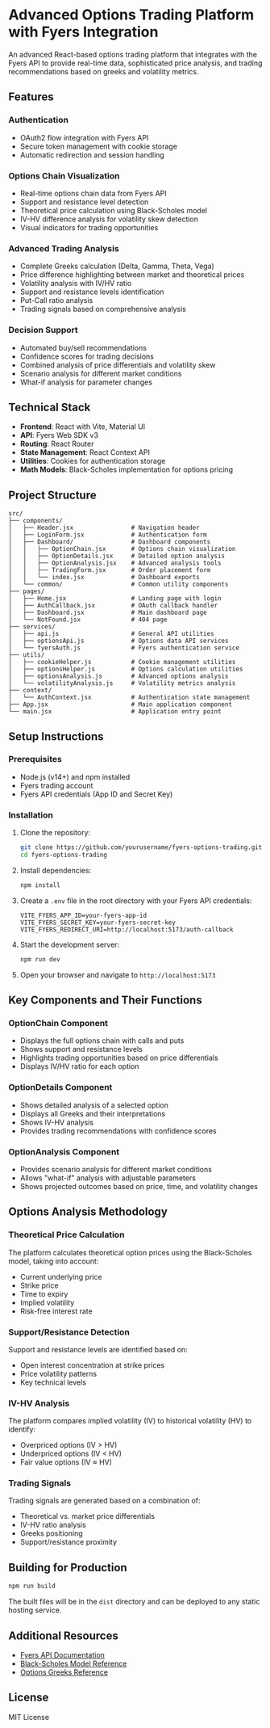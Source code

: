# Advanced Options Trading Platform with Fyers Integration

An advanced React-based options trading platform that integrates with the Fyers API to provide real-time data, sophisticated price analysis, and trading recommendations based on greeks and volatility metrics.

## Features

### Authentication
- OAuth2 flow integration with Fyers API
- Secure token management with cookie storage
- Automatic redirection and session handling

### Options Chain Visualization
- Real-time options chain data from Fyers API
- Support and resistance level detection
- Theoretical price calculation using Black-Scholes model
- IV-HV difference analysis for volatility skew detection
- Visual indicators for trading opportunities

### Advanced Trading Analysis
- Complete Greeks calculation (Delta, Gamma, Theta, Vega)
- Price difference highlighting between market and theoretical prices
- Volatility analysis with IV/HV ratio
- Support and resistance levels identification
- Put-Call ratio analysis
- Trading signals based on comprehensive analysis

### Decision Support
- Automated buy/sell recommendations
- Confidence scores for trading decisions
- Combined analysis of price differentials and volatility skew
- Scenario analysis for different market conditions
- What-if analysis for parameter changes

## Technical Stack

- **Frontend**: React with Vite, Material UI
- **API**: Fyers Web SDK v3
- **Routing**: React Router
- **State Management**: React Context API
- **Utilities**: Cookies for authentication storage
- **Math Models**: Black-Scholes implementation for options pricing

## Project Structure

```
src/
├── components/
│   ├── Header.jsx                # Navigation header
│   ├── LoginForm.jsx             # Authentication form
│   ├── Dashboard/                # Dashboard components
│   │   ├── OptionChain.jsx       # Options chain visualization
│   │   ├── OptionDetails.jsx     # Detailed option analysis
│   │   ├── OptionAnalysis.jsx    # Advanced analysis tools
│   │   ├── TradingForm.jsx       # Order placement form
│   │   └── index.jsx             # Dashboard exports
│   └── common/                   # Common utility components
├── pages/
│   ├── Home.jsx                  # Landing page with login
│   ├── AuthCallback.jsx          # OAuth callback handler
│   ├── Dashboard.jsx             # Main dashboard page
│   └── NotFound.jsx              # 404 page
├── services/
│   ├── api.js                    # General API utilities
│   ├── optionsApi.js             # Options data API services
│   └── fyersAuth.js              # Fyers authentication service
├── utils/
│   ├── cookieHelper.js           # Cookie management utilities
│   ├── optionsHelper.js          # Options calculation utilities
│   ├── optionsAnalysis.js        # Advanced options analysis
│   └── volatilityAnalysis.js     # Volatility metrics analysis
├── context/
│   └── AuthContext.jsx           # Authentication state management
├── App.jsx                       # Main application component
└── main.jsx                      # Application entry point
```

## Setup Instructions

### Prerequisites

- Node.js (v14+) and npm installed
- Fyers trading account
- Fyers API credentials (App ID and Secret Key)

### Installation

1. Clone the repository:
   ```bash
   git clone https://github.com/yourusername/fyers-options-trading.git
   cd fyers-options-trading
   ```

2. Install dependencies:
   ```bash
   npm install
   ```

3. Create a `.env` file in the root directory with your Fyers API credentials:
   ```
   VITE_FYERS_APP_ID=your-fyers-app-id
   VITE_FYERS_SECRET_KEY=your-fyers-secret-key
   VITE_FYERS_REDIRECT_URI=http://localhost:5173/auth-callback
   ```

4. Start the development server:
   ```bash
   npm run dev
   ```

5. Open your browser and navigate to `http://localhost:5173`

## Key Components and Their Functions

### OptionChain Component
- Displays the full options chain with calls and puts
- Shows support and resistance levels
- Highlights trading opportunities based on price differentials
- Displays IV/HV ratio for each option

### OptionDetails Component
- Shows detailed analysis of a selected option
- Displays all Greeks and their interpretations
- Shows IV-HV analysis
- Provides trading recommendations with confidence scores

### OptionAnalysis Component
- Provides scenario analysis for different market conditions
- Allows "what-if" analysis with adjustable parameters
- Shows projected outcomes based on price, time, and volatility changes

## Options Analysis Methodology

### Theoretical Price Calculation
The platform calculates theoretical option prices using the Black-Scholes model, taking into account:
- Current underlying price
- Strike price
- Time to expiry
- Implied volatility
- Risk-free interest rate

### Support/Resistance Detection
Support and resistance levels are identified based on:
- Open interest concentration at strike prices
- Price volatility patterns
- Key technical levels

### IV-HV Analysis
The platform compares implied volatility (IV) to historical volatility (HV) to identify:
- Overpriced options (IV > HV)
- Underpriced options (IV < HV)
- Fair value options (IV ≈ HV)

### Trading Signals
Trading signals are generated based on a combination of:
- Theoretical vs. market price differentials
- IV-HV ratio analysis
- Greeks positioning
- Support/resistance proximity

## Building for Production

```bash
npm run build
```

The built files will be in the `dist` directory and can be deployed to any static hosting service.

## Additional Resources

- [Fyers API Documentation](https://fyers.in/api-documentation/)
- [Black-Scholes Model Reference](https://en.wikipedia.org/wiki/Black–Scholes_model)
- [Options Greeks Reference](https://www.investopedia.com/trading/getting-to-know-the-greeks/)

## License

MIT License